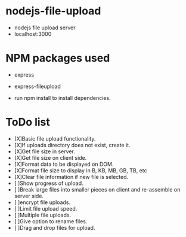 # nodejs-file-upload
- nodejs file upload server
- localhost:3000

# NPM packages used
- express
- express-fileupload

- run npm install to install dependencies.

# ToDo list
- [X]Basic file upload functionality.
- [X]If uploads directory does not exist, create it.
- [X]Get file size in server.
- [X]Get file size on client side.
- [X]Format data to be displayed on DOM.
- [X]Format file size to display in B, KB, MB, GB, TB, etc
- [X]Clear file information if new file is selected.
- [ ]Show progress of upload.
- [ ]Break large files into smaller pieces on client and re-assemble on server side.
- [ ]encrypt file uploads.
- [ ]Limit file upload speed.
- [ ]Multiple file uploads.
- [ ]Give option to rename files.
- [ ]Drag and drop files for upload.